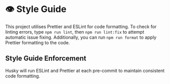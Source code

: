 # 👁️ Style Guide

This project utilises Prettier and ESLint for code formatting. To check for linting errors, type `npm run lint`, then `npm run lint:fix` to attempt automatic issue fixing. Additionally, you can run `npm run format` to apply Prettier formatting to the code.

## Style Guide Enforcement

Husky will run ESLint and Prettier at each pre-commit to maintain consistent code formatting.